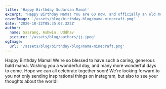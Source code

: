 ```yaml
---
title: 'Happy Birthday Sudarsan Mama!'
excerpt: "Happy Birthday Mama! You are 60 now, and officially an old monk! We've finally put together a blog for you, so that you can share you wisdom with the world."
coverImage: '/assets/blog/birthday-blog/mama-minecraft.png'
date: '2020-10-22T05:35:07.322Z'
author:
  name: Saarang, Ashwin, Uddhav
  picture: '/assets/blog/authors/jj.jpeg'
ogImage:
  url: '/assets/blog/birthday-blog/mama-minecraft.png'
---
```


Happy Birthday Mama! We're so blessed to have such a caring, generous bald mama. Wishing you a wonderful day, and many more wonderful days to come. Hope we can all celebrate together soon! We're looking forward to you not only sending inspirational things on instagram, but also to see your thoughts about the world!  